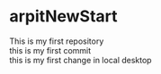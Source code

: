 # arpitNewStart
This is my first repository
<br>
this is my first commit
<br>
this is my first change in local desktop